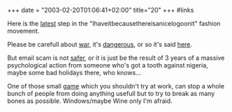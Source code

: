 +++
date = "2003-02-20T01:06:41+02:00"
title="20"
+++
#links

<p>Here is the <a class="external" href="http://web.archive.org/web/2003/30/113820/http://ap.tbo.com/ap/breaking/MGA53CMMECD.html">latest</a> step in the "Ihaveitbecausethereisanicelogoonit" fashion movement.</p>

<p>Please be carefull about <a class="external" href="http://web.archive.org/web/2003/30/113820/http://www.mnftiu.cc/mnftiu.cc/war.html">war</a>, it's <a class="external" href="http://web.archive.org/web/2003/30/113820/http://www.kieranhealy.org/blog/archives/000290.html#000290">dangerous</a>, or so it's said <a class="external" href="http://web.archive.org/web/2003/30/113820/http://www.ready.gov/">here</a>.</p>

<p>But email scam is not <a class="external" href="http://web.archive.org/web/2003/30/113820/http://www.wired.com/news/culture/0,1284/57/60,00.html">safer</a>, or it is just be the result of 3 years of a massive psychological action from someone who's got a tooth against nigeria, maybe some bad holidays there, who knows...</p>

<p>One of those small <a class="external" href="http://web.archive.org/web/2003/30/113820/http://taat.fi/taat/porrasturvat/">game</a> which you shouldn't try at work, can stop a whole bunch of people from doing anything usefull but to try to break as many bones as possible. Windows/maybe Wine only I'm afraid.</p>



